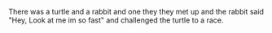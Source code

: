 There was a turtle and a rabbit and one they they met up and the rabbit said "Hey, Look at me im so fast" and challenged the turtle to a race.